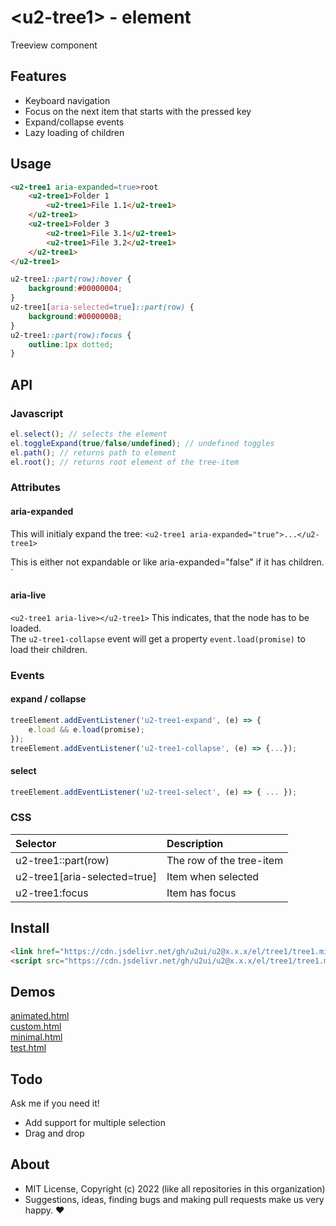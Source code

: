 # &lt;u2-tree1&gt; - element
Treeview component

## Features

- Keyboard navigation
- Focus on the next item that starts with the pressed key
- Expand/collapse events
- Lazy loading of children

## Usage

```html
<u2-tree1 aria-expanded=true>root
    <u2-tree1>Folder 1
        <u2-tree1>File 1.1</u2-tree1>
    </u2-tree1>
    <u2-tree1>Folder 3
        <u2-tree1>File 3.1</u2-tree1>
        <u2-tree1>File 3.2</u2-tree1>
    </u2-tree1>
</u2-tree1>
```

```css
u2-tree1::part(row):hover {
    background:#00000004;
}
u2-tree1[aria-selected=true]::part(row) {
    background:#00000008;
}
u2-tree1::part(row):focus {
    outline:1px dotted;
}
```

## API

### Javascript

```js
el.select(); // selects the element
el.toggleExpand(true/false/undefined); // undefined toggles
el.path(); // returns path to element
el.root(); // returns root element of the tree-item
```

### Attributes

#### aria-expanded
This will initialy expand the tree:
```<u2-tree1 aria-expanded="true">...</u2-tree1>```

This is either not expandable or like aria-expanded="false" if it has children.
`<u2-tree1></u2-tree1>

#### aria-live
`<u2-tree1 aria-live></u2-tree1>`
This indicates, that the node has to be loaded.  
The `u2-tree1-collapse` event will get a property `event.load(promise)` to load their children.

### Events

#### expand / collapse
```js
treeElement.addEventListener('u2-tree1-expand', (e) => {
    e.load && e.load(promise);
});
treeElement.addEventListener('u2-tree1-collapse', (e) => {...});
```

#### select
```js
treeElement.addEventListener('u2-tree1-select', (e) => { ... });
```

### CSS

| Selector | Description |
|:----|:-----|
| u2-tree1::part(row) | The row of the tree-item |
| u2-tree1[aria-selected=true] | Item when selected |
| u2-tree1:focus | Item has focus |

## Install

```html
<link href="https://cdn.jsdelivr.net/gh/u2ui/u2@x.x.x/el/tree1/tree1.min.css" rel=stylesheet>
<script src="https://cdn.jsdelivr.net/gh/u2ui/u2@x.x.x/el/tree1/tree1.min.js" type=module async></script>
```

## Demos

[animated.html](http://gcdn.li/u2ui/u2@main/el/tree1/tests/animated.html)  
[custom.html](http://gcdn.li/u2ui/u2@main/el/tree1/tests/custom.html)  
[minimal.html](http://gcdn.li/u2ui/u2@main/el/tree1/tests/minimal.html)  
[test.html](http://gcdn.li/u2ui/u2@main/el/tree1/tests/test.html)  

## Todo

Ask me if you need it!
- Add support for multiple selection
- Drag and drop

## About

- MIT License, Copyright (c) 2022 <u2> (like all repositories in this organization) <br>
- Suggestions, ideas, finding bugs and making pull requests make us very happy. ♥

